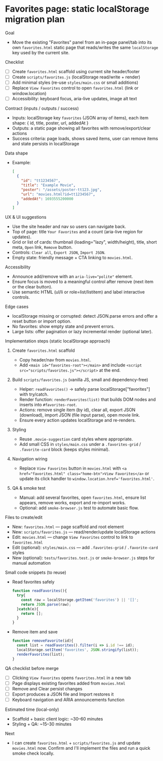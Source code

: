 # Favorites page: static localStorage migration plan

Goal
- Move the existing "Favorites" panel from an in-page panel/tab into its own `favorites.html` static page that reads/writes the same `localStorage` key used by the current site.

Checklist
- [ ] Create `favorites.html` scaffold using current site header/footer
- [ ] Create `scripts/favorites.js` (localStorage read/write + render) 
- [ ] Add minimal styles (re-use `styles/main.css` or small additions)
- [ ] Replace `View Favorites` control to open `favorites.html` (link or window.location)
- [ ] Accessibility: keyboard focus, aria-live updates, image alt text

Contract (inputs / outputs / success)
- Inputs: localStorage key `favorites` (JSON array of items), each item shape: { id, title, poster, url, addedAt }
- Outputs: a static page showing all favorites with remove/export/clear actions
- Success criteria: page loads, shows saved items, user can remove items and state persists in localStorage

Data shape
- Example:
  ```json
  [
    {
      "id": "tt1234567",
      "title": "Example Movie",
      "poster": "/assets/poster-tt123.jpg",
      "url": "movies.html?id=tt1234567",
      "addedAt": 1693555200000
    }
  ]
  ```

UX & UI suggestions
- Use the site header and nav so users can navigate back.
- Top of page: title `Your Favorites` and a count (aria-live region for updates).
- Grid or list of cards: thumbnail (loading="lazy", width/height), title, short meta, `Open` link, `Remove` button.
- Controls: `Clear all`, `Export JSON`, `Import JSON`.
- Empty state: friendly message + CTA linking to `movies.html`.

Accessibility
- Announce add/remove with an `aria-live="polite"` element.
- Ensure focus is moved to a meaningful control after remove (next item or the clear button).
- Use semantic HTML (ul/li or role=list/listitem) and label interactive controls.

Edge cases
- localStorage missing or corrupted: detect JSON.parse errors and offer a reset button or import option.
- No favorites: show empty state and prevent errors.
- Large lists: offer pagination or lazy incremental render (optional later).

Implementation steps (static localStorage approach)
1) Create `favorites.html` scaffold
   - Copy header/nav from `movies.html`.
   - Add `<main id="favorites-root"></main>` and include `<script src="scripts/favorites.js"></script>` at the end.

2) Build `scripts/favorites.js` (vanilla JS, small and dependency-free)
   - Helper: `readFavorites()` -> safely parse localStorage["favorites"] with try/catch.
   - Render function: `renderFavorites(list)` that builds DOM nodes and inserts into `#favorites-root`.
   - Actions: remove single item (by id), clear all, export JSON (download), import JSON (file input parse), open movie link.
   - Ensure every action updates localStorage and re-renders.

3) Styling
   - Reuse `.movie-suggestion` card styles where appropriate.
   - Add small CSS in `styles/main.css` under a `.favorites-grid` / `.favorite-card` block (keeps styles minimal).

4) Navigation wiring
   - Replace `View Favorites` button in `movies.html` with `<a href="favorites.html" class="home-btn">View Favorites</a>` or update its click handler to `window.location.href='favorites.html'`.

5) QA & smoke test
   - Manual: add several favorites, open `favorites.html`, ensure list appears, remove works, export and re-import works.
   - Optional: add `smoke-browser.js` test to automate basic flow.

Files to create/edit
- New: `favorites.html` — page scaffold and root element
- New: `scripts/favorites.js` — read/render/update localStorage actions
- Edit: `movies.html` — change `View Favorites` control to link to `favorites.html`
- Edit (optional): `styles/main.css` — add `.favorites-grid` / `.favorite-card` styles
- New (optional): `tests/favorites.test.js` or `smoke-browser.js` steps for manual automation

Small code snippets (to reuse)
- Read favorites safely
  ```js
  function readFavorites(){
    try{
      const raw = localStorage.getItem('favorites') || '[]';
      return JSON.parse(raw);
    }catch(e){
      return [];
    }
  }
  ```

- Remove item and save
  ```js
  function removeFavorite(id){
    const list = readFavorites().filter(i => i.id !== id);
    localStorage.setItem('favorites', JSON.stringify(list));
    renderFavorites(list);
  }
  ```

QA checklist before merge
- [ ] Clicking `View Favorites` opens `favorites.html` in a new tab
- [ ] Page displays existing favorites added from `movies.html`
- [ ] Remove and Clear persist changes
- [ ] Export produces a JSON file and Import restores it
- [ ] Keyboard navigation and ARIA announcements function

Estimated time (local-only)
- Scaffold + basic client logic: ~30–60 minutes
- Styling + QA: ~15–30 minutes

Next
- I can create `favorites.html` + `scripts/favorites.js` and update `movies.html` now. Confirm and I'll implement the files and run a quick smoke check locally.
